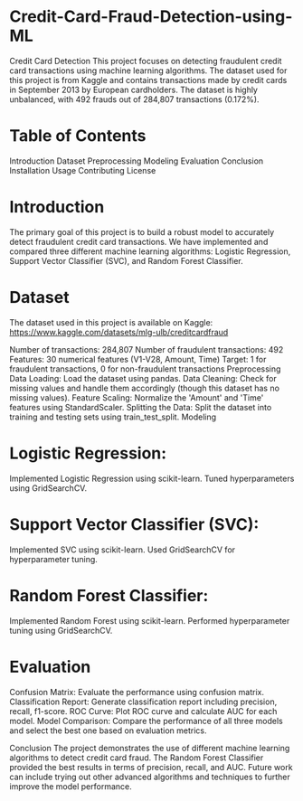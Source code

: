 # Credit-Card-Fraud-Detection-using-ML
Credit Card Detection
This project focuses on detecting fraudulent credit card transactions using machine learning algorithms. The dataset used for this project is from Kaggle and contains transactions made by credit cards in September 2013 by European cardholders. The dataset is highly unbalanced, with 492 frauds out of 284,807 transactions (0.172%).

# Table of Contents
Introduction Dataset Preprocessing Modeling Evaluation Conclusion Installation Usage Contributing License

# Introduction
The primary goal of this project is to build a robust model to accurately detect fraudulent credit card transactions. We have implemented and compared three different machine learning algorithms: Logistic Regression, Support Vector Classifier (SVC), and Random Forest Classifier.

# Dataset
The dataset used in this project is available on Kaggle: https://www.kaggle.com/datasets/mlg-ulb/creditcardfraud

Number of transactions: 284,807 Number of fraudulent transactions: 492 Features: 30 numerical features (V1-V28, Amount, Time) Target: 1 for fraudulent transactions, 0 for non-fraudulent transactions Preprocessing Data Loading: Load the dataset using pandas. Data Cleaning: Check for missing values and handle them accordingly (though this dataset has no missing values). Feature Scaling: Normalize the 'Amount' and 'Time' features using StandardScaler. Splitting the Data: Split the dataset into training and testing sets using train_test_split. Modeling

# Logistic Regression:
Implemented Logistic Regression using scikit-learn. Tuned hyperparameters using GridSearchCV.

# Support Vector Classifier (SVC):
Implemented SVC using scikit-learn. Used GridSearchCV for hyperparameter tuning.

# Random Forest Classifier:
Implemented Random Forest using scikit-learn. Performed hyperparameter tuning using GridSearchCV.

# Evaluation
Confusion Matrix: Evaluate the performance using confusion matrix. Classification Report: Generate classification report including precision, recall, f1-score. ROC Curve: Plot ROC curve and calculate AUC for each model. Model Comparison: Compare the performance of all three models and select the best one based on evaluation metrics.

Conclusion
The project demonstrates the use of different machine learning algorithms to detect credit card fraud. The Random Forest Classifier provided the best results in terms of precision, recall, and AUC. Future work can include trying out other advanced algorithms and techniques to further improve the model performance.
